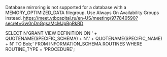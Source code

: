 Database mirroring is not supported for a database with a MEMORY_OPTIMIZED_DATA filegroup. Use Always On Availability Groups instead.
https://meet.vtbcapital.ru/en-US/meeting/977840590?secret=Gw0nDnGqsaMcMJpBpRkRD


SELECT N'GRANT VIEW DEFINITION ON '
    + QUOTENAME(SPECIFIC_SCHEMA)
    + N'.'
    + QUOTENAME(SPECIFIC_NAME)
    + N' TO Bob;'
FROM INFORMATION_SCHEMA.ROUTINES
WHERE ROUTINE_TYPE = 'PROCEDURE';
